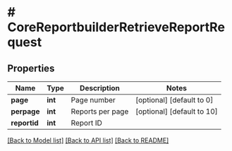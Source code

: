 # # CoreReportbuilderRetrieveReportRequest

## Properties

Name | Type | Description | Notes
------------ | ------------- | ------------- | -------------
**page** | **int** | Page number | [optional] [default to 0]
**perpage** | **int** | Reports per page | [optional] [default to 10]
**reportid** | **int** | Report ID |

[[Back to Model list]](../../README.md#models) [[Back to API list]](../../README.md#endpoints) [[Back to README]](../../README.md)
